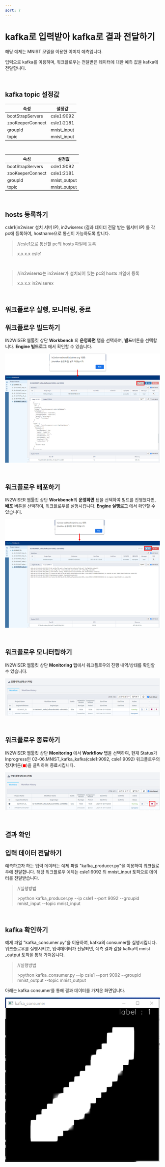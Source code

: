 ```yaml
---
sort: 7
---
```




# kafka로 입력받아 kafka로 결과 전달하기

해당 예제는 MNIST 모델을 이용한 이미지 예측입니다. 

입력으로 kafka를 이용하며, 워크플로우는 전달받은 데이터에 대한 예측 값을 kafka에 전달합니다.

<br>

## kafka topic 설정값

| 속성             | 설정값      |
| ---------------- | ----------- |
| bootStrapServers | csle1:9092  |
| zooKeeperConnect | csle1:2181  |
| groupId          | mnist_input |
| topic            | mnist_input |

<br>

| 속성             | 설정값       |
| ---------------- | ------------ |
| bootStrapServers | csle1:9092   |
| zooKeeperConnect | csle1:2181   |
| groupId          | mnist_output |
| topic            | mnist_output |

<br>

## hosts 등록하기

csle1(in2wiser 설치 서버 IP), in2wiserex (결과 데이터 전달 받는 웹서버 IP) 를 각 pc에 등록하여, hostname으로 통신이 가능하도록 합니다.

>//csle1으로 통신할 pc의 hosts 파일에 등록
>
>x.x.x.x	csle1

<br>

>//in2wiserex는 in2wiser가 설치되어 있는 pc의 hosts 파일에 등록
>
>x.x.x.x	in2wiserex

<br>

## 워크플로우 실행, 모니터링, 종료

## 워크플로우 빌드하기

IN2WISER 웹툴킷 상단 **Workbench** 의 **운영화면** 탭을 선택하여, **빌드**버튼을 선택합니다. **Engine 빌드로그** 에서 확인할 수 있습니다.

![build](./images/2.2.2.6.build.png)

<br>

## 워크플로우 배포하기

IN2WISER 웹툴킷 상단 **Workbench**의 **운영화면** 탭을 선택하여 빌드를 진행했다면, **배포** 버튼을 선택하여, 워크플로우를 실행시킵니다.  **Engine 실행로그** 에서 확인할 수 있습니다.

![deploy](./images/2.2.2.6.deploy.png)

<br>

## 워크플로우 모니터링하기

IN2WISER 웹툴킷 상단 **Monitoring** 탭에서 워크플로우의 진행 내역/상태를 확인할 수 있습니다.

![monitoring](./images/2.2.2.6.monitoring.png)

<br>

## 워크플로우 종료하기

IN2WISER  웹툴킷 상단 **Monitoring** 에서 **Workflow** 탭을 선택하여, 현재 Status가 Inprogress인 02-06.MNIST_kafka_kafka(csle1:9092, csle1:9092) 워크플로우의 정지버튼(<span style="color:red">&#9724;</span>)을 클릭하여 종료시킵니다.

![terminated](./images/2.2.2.6.terminated.png)

<br>

## 결과 확인

##  입력 데이터 전달하기

예측하고자 하는 입력 데이터는 예제 파일 "kafka_producer.py"을 이용하여 워크플로우에 전달합니다. 해당 워크플로우 예제는 csle1:9092 의  mnist_input 토픽으로 데이터를 전달받습니다.

> //실행방법
>
> \>python kafka_producer.py --ip csle1 --port 9092 --groupid mnist_input --topic mnist_input

<br>

## kafka 확인하기

예제 파일 "kafka_consumer.py"을 이용하여, kafka의 consumer를 실행시킵니다.  워크플로우를 실행시키고, 입력데이터가 전달되면, 예측 결과 값을 kafka의 mnist _output 토픽을 통해 가져옵니다.

> //실행방법
>
> \>python kafka_consumer.py --ip csle1 --port 9092 --groupid mnist_output --topic mnist_output

아래는 kafka consumer를 통해 결과 데이터를 가져온 화면입니다.

![result](./images/2.2.2.6.result.png)

<br>

<br>

<br>

